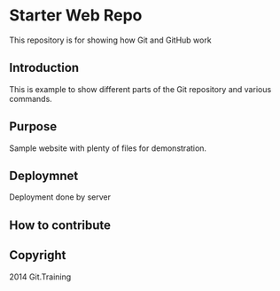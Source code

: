 # Starter Web Repo

This repository is for showing how Git and GitHub work

## Introduction

This is example to show different parts of the Git repository and various commands.

## Purpose

Sample website with plenty of files for demonstration.

## Deploymnet
Deployment done by server

## How to contribute

## Copyright

2014 Git.Training

